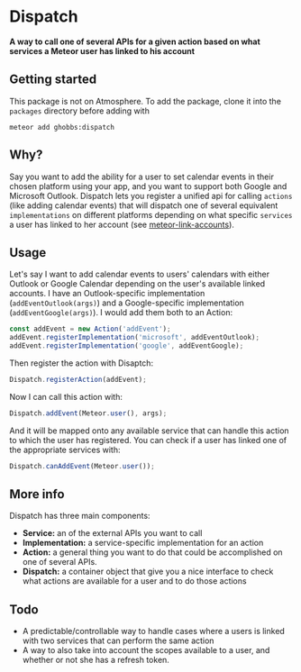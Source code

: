 # Dispatch
__A way to call one of several APIs for a given action based on what services
a Meteor user has linked to his account__

## Getting started

This package is not on Atmosphere. To add the package, clone it into the `packages`
directory before adding with

```
meteor add ghobbs:dispatch
```

## Why?

Say you want to add the ability for a user to set calendar events in their chosen
platform using your app, and you want to support both Google and Microsoft Outlook.
Dispatch lets you register a unified api for calling `actions` (like adding
calendar events) that will dispatch one of several equivalent `implementations`
on different platforms depending on what specific `services` a user has linked to her
account (see [meteor-link-accounts](https://github.com/yubozhao/meteor-link-accounts/)).

## Usage

Let's say I want to add calendar events to users' calendars with either Outlook
or Google Calendar depending on the user's available linked accounts. I have an
Outlook-specific implementation (`addEventOutlook(args)`) and a Google-specific
implementation (`addEventGoogle(args)`). I would add them both to an Action:

```javascript
const addEvent = new Action('addEvent');
addEvent.registerImplementation('microsoft', addEventOutlook);
addEvent.registerImplementation('google', addEventGoogle);
```

Then register the action with Disaptch:

```javascript
Dispatch.registerAction(addEvent);
```

Now I can call this action with:

```javascript
Dispatch.addEvent(Meteor.user(), args);
```

And it will be mapped onto any available service that can handle this action
to which the user has registered. You can check if a user has linked one
of the appropriate services with:

```javascript
Dispatch.canAddEvent(Meteor.user());
```

## More info

Dispatch has three main components:
* **Service:** an of the external APIs you want to call
* **Implementation:** a service-specific implementation for an action
* **Action:** a general thing you want to do that could be accomplished on one of several APIs.
* **Dispatch:** a container object that give you a nice interface to check what actions are available for a user and to do those actions

## Todo

* A predictable/controllable way to handle cases where a users is linked with two services that can perform the same action
* A way to also take into account the scopes available to a user, and whether or not she has a refresh token.

